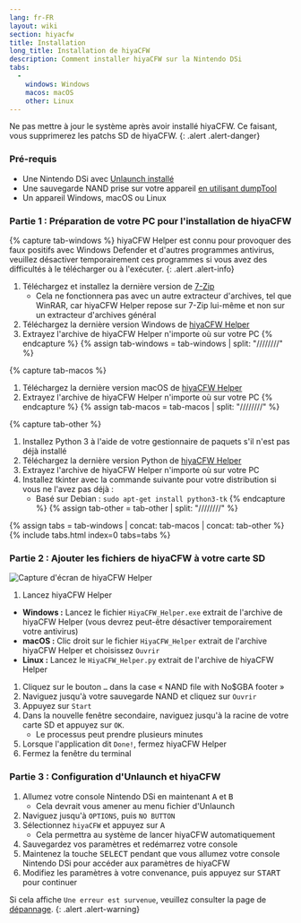 ```yaml
---
lang: fr-FR
layout: wiki
section: hiyacfw
title: Installation
long_title: Installation de hiyaCFW
description: Comment installer hiyaCFW sur la Nintendo DSi
tabs:
  - 
    windows: Windows
    macos: macOS
    other: Linux
---
```


Ne pas mettre à jour le système après avoir installé hiyaCFW. Ce faisant, vous supprimerez les patchs SD de hiyaCFW.
{: .alert .alert-danger}

### Pré-requis
- Une Nintendo DSi avec [Unlaunch installé](https://dsi.cfw.guide/installing-unlaunch)
- Une sauvegarde NAND prise sur votre appareil [en utilisant dumpTool](https://dsi.cfw.guide/dumping-nand)
- Un appareil Windows, macOS ou Linux

### Partie 1 : Préparation de votre PC pour l'installation de hiyaCFW
{% capture tab-windows %}
hiyaCFW Helper est connu pour provoquer des faux positifs avec Windows Defender et d'autres programmes antivirus, veuillez désactiver temporairement ces programmes si vous avez des difficultés à le télécharger ou à l'exécuter.
{: .alert .alert-info}

1. Téléchargez et installez la dernière version de [7-Zip](https://www.7-zip.org/download.html)
   - Cela ne fonctionnera pas avec un autre extracteur d'archives, tel que WinRAR, car hiyaCFW Helper repose sur 7-Zip lui-même et non sur un extracteur d'archives général
1. Téléchargez la dernière version Windows de [hiyaCFW Helper](https://github.com/mondul/HiyaCFW-Helper/releases)
1. Extrayez l'archive de hiyaCFW Helper n'importe où sur votre PC
{% endcapture %}
{% assign tab-windows = tab-windows | split: "////////" %}

{% capture tab-macos %}
1. Téléchargez la dernière version macOS de [hiyaCFW Helper](https://github.com/mondul/HiyaCFW-Helper/releases)
1. Extrayez l'archive de hiyaCFW Helper n'importe où sur votre PC
{% endcapture %}
{% assign tab-macos = tab-macos | split: "////////" %}

{% capture tab-other %}
1. Installez Python 3 à l'aide de votre gestionnaire de paquets s'il n'est pas déjà installé
1. Téléchargez la dernière version Python de [hiyaCFW Helper](https://github.com/mondul/HiyaCFW-Helper/releases)
1. Extrayez l'archive de hiyaCFW Helper n'importe où sur votre PC
1. Installez tkinter avec la commande suivante pour votre distribution si vous ne l'avez pas déjà :
   - Basé sur Debian : `sudo apt-get install python3-tk`
{% endcapture %}
{% assign tab-other = tab-other | split: "////////" %}

{% assign tabs = tab-windows | concat: tab-macos | concat: tab-other %}
{% include tabs.html index=0 tabs=tabs %}

### Partie 2 : Ajouter les fichiers de hiyaCFW à votre carte SD
![Capture d'écran de hiyaCFW Helper](https://image.ibb.co/hhzKRL/Screen-Shot-2018-10-18-at-16-30-18.png)

1. Lancez hiyaCFW Helper
  - **Windows :** Lancez le fichier `HiyaCFW_Helper.exe` extrait de l'archive de hiyaCFW Helper (vous devrez peut-être désactiver temporairement votre antivirus)
  - **macOS :** Clic droit sur le fichier `HiyaCFW_Helper` extrait de l'archive hiyaCFW Helper et choisissez `Ouvrir`
  - **Linux :** Lancez le `HiyaCFW_Helper.py` extrait de l'archive de hiyaCFW Helper
1. Cliquez sur le bouton `…` dans la case « NAND file with No$GBA footer »
1. Naviguez jusqu'à votre sauvegarde NAND et cliquez sur `Ouvrir`
1. Appuyez sur `Start`
1. Dans la nouvelle fenêtre secondaire, naviguez jusqu'à la racine de votre carte SD et appuyez sur `OK`.
   - Le processus peut prendre plusieurs minutes
1. Lorsque l'application dit `Done!`, fermez hiyaCFW Helper
1. Fermez la fenêtre du terminal

### Partie 3 : Configuration d'Unlaunch et hiyaCFW
1. Allumez votre console Nintendo DSi en maintenant <kbd class="face">A</kbd> et <kbd class="face">B</kbd>
   - Cela devrait vous amener au menu fichier d'Unlaunch
1. Naviguez jusqu'à `OPTIONS`, puis `NO BUTTON`
1. Sélectionnez `hiyaCFW` et appuyez sur <kbd class="face">A</kbd>
   - Cela permettra au système de lancer hiyaCFW automatiquement
1. Sauvegardez vos paramètres et redémarrez votre console
1. Maintenez la touche <kbd>SELECT</kbd> pendant que vous allumez votre console Nintendo DSi pour accéder aux paramètres de hiyaCFW
1. Modifiez les paramètres à votre convenance, puis appuyez sur <kbd>START</kbd> pour continuer

Si cela affiche `Une erreur est survenue`, veuillez consulter la page de [dépannage](troubleshooting#an-error-has-occurred).
{: .alert .alert-warning}
